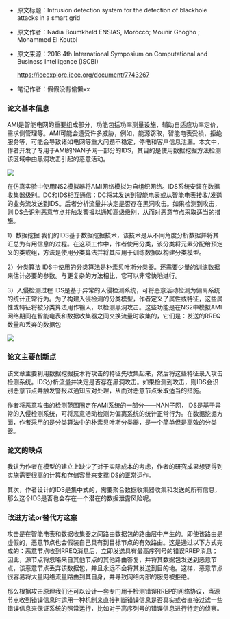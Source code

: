 - 原文标题：Intrusion detection system for the detection of blackhole attacks in a smart grid

- 原文作者：Nadia Boumkheld ENSIAS, Morocco; Mounir Ghogho ; Mohammed El Koutbi

- 原文来源：2016 4th International Symposium on Computational and Business Intelligence (ISCBI)

  https://ieeexplore.ieee.org/document/7743267

- 笔记作者：假假没有偷懒xx

### 论文基本信息

AMI是智能电网的重要组成部分，功能包括功率测量设施，辅助自适应功率定价，需求侧管理等。AMI可能会遭受许多威胁，例如，能源窃取，智能电表受损，拒绝服务等，可能会导致诸如电网等重大问题不稳定，停电和客户信息泄漏。本文中，作者开发了专用于AMI的NAN子网一部分的IDS，其目的是使用数据挖掘方法检测该区域中由黑洞攻击引起的恶意活动。

![](https://pic.downk.cc/item/5ea9933ac2a9a83be577dbb2.png)

在仿真实验中使用NS2模拟器将AMI网络模拟为自组织网络。IDS系统安装在数据收集器级别。DC和IDS相互通信：DC将其发送到智能电表或从智能电表接收/发送的业务流发送到IDS。后者分析流量并决定是否存在黑洞攻击。如果检测到攻击，则IDS会识别恶意节点并触发警报以通知高级级别，从而对恶意节点采取适当的措施。

1）数据挖掘
我们的IDS基于数据挖掘技术，该技术是从不同角度分析数据并将其汇总为有用信息的过程。在这项工作中，作者使用分类，该分类将元素分配给预定义的类或组，方法是使用分类算法并将其应用于训练数据以构建分类模型。

2）分类算法
IDS中使用的分类算法是朴素贝叶斯分类器。还需要少量的训练数据来估计必要的参数。与更复杂的方法相比，它可以非常快地进行。

3）入侵检测过程
IDS是基于异常的入侵检测系统，可将恶意活动检测为偏离系统的统计正常行为。为了构建入侵检测的分类模型，作者定义了属性或特征，这些属性或特征将被分类算法用作输入，以检测黑洞攻击。这些功能是在NS2中模拟AMI网络期间在智能电表和数据收集器之间交换流量时收集的，它们是：发送的RREQ数量和丢弃的数据包

![](https://pic.downk.cc/item/5ea99358c2a9a83be577fc91.png)

### 论文主要创新点

该文章主要利用数据挖掘技术将攻击的特征先收集起来，然后将这些特征录入攻击检测系统。IDS分析流量并决定是否存在黑洞攻击。如果检测到攻击，则IDS会识别恶意节点并触发警报以通知应对处理，从而对恶意节点采取适当的措施。

作者将恶意攻击的检测范围圈定在AMI系统的一部分——NAN子网，IDS是基于异常的入侵检测系统，可将恶意活动检测为偏离系统的统计正常行为。在数据挖掘方面，作者采用的是分类算法中的朴素贝叶斯分类器，是一个简单但是高效的分类器。

### 论文的缺点

我认为作者在模型的建立上缺少了对于实际成本的考虑，作者的研究成果想要得到实施需要很高的计算和存储容量来支撑IDS的正常运作。

其次，作者设计的IDS是集中式的，需要聚合数据收集器收集和发送的所有信息，那么这个IDS是否也会存在一个潜在的数据泄露风险呢。

### 改进方法or替代方这案

攻击是在智能电表和数据收集器之间路由数据包的路由层中产生的。即使该路由是虚假的，恶意节点也会假装自己具有到目标节点的有效路由。这是通过以下方式完成的：恶意节点收到RREQ消息后，立即发送具有最高序列号的错误RREP消息；因此，源节点将忽略来自其他节点的其他路由答复，并将其数据包发送到恶意节点，该恶意节点丢弃该数据包，并且永远不会将其发送到目的地。这样，恶意节点很容易将大量网络流量路由到其自身，并导致网络内部的服务被拒绝。

那么根据攻击原理我们还可以设计一套专门用于检测错误RREP的网络协议，当源节点收到错误信息时运用一种机制来直接判断错误信息是否真实或者直接过滤一些错误信息来保证系统的照常运行，比如对于高序列号的错误信息进行特定的侦察。

### 



